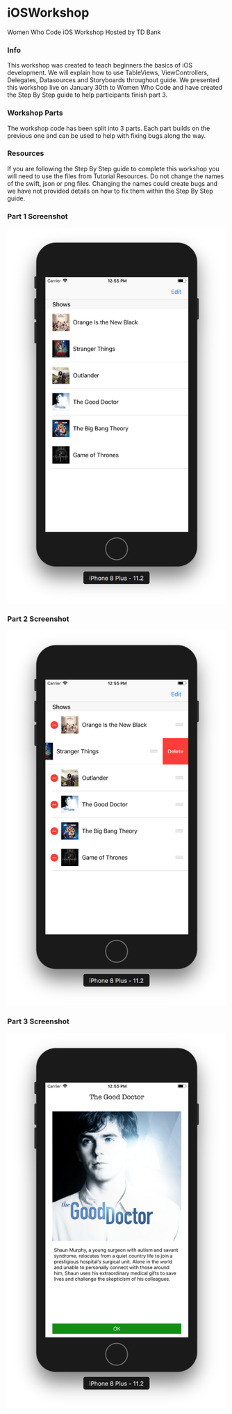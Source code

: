 # iOSWorkshop
Women Who Code iOS Workshop Hosted by TD Bank

### Info
This workshop was created to teach beginners the basics of iOS development. We will explain how to use TableViews, ViewControllers, Delegates, Datasources and Storyboards throughout guide. We presented this workshop live on January 30th to Women Who Code and have created the Step By Step guide to help participants finish part 3. 

### Workshop Parts
The workshop code has been split into 3 parts. Each part builds on the previous one and can be used to help with fixing bugs along the way. 

### Resources 
If you are following the Step By Step guide to complete this workshop you will need to use the files from Tutorial Resources. Do not change the names of the swift, json or png files. Changing the names could create bugs and we have not provided details on how to fix them within the Step By Step guide.

### Part 1 Screenshot
![alt text](part-1-screenshot.png "Part 1")

### Part 2 Screenshot
![alt text](part-2-screenshot.png "Part 2")

### Part 3 Screenshot
![alt text](part-3-screenshot.png "Part 3")
